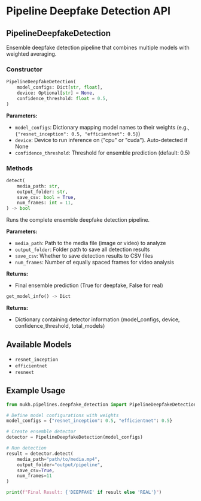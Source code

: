 # Pipeline Deepfake Detection API

## PipelineDeepfakeDetection

Ensemble deepfake detection pipeline that combines multiple models with weighted averaging.

### Constructor

```python
PipelineDeepfakeDetection(
    model_configs: Dict[str, float],
    device: Optional[str] = None,
    confidence_threshold: float = 0.5,
)
```

**Parameters:**  
- `model_configs`: Dictionary mapping model names to their weights (e.g., `{"resnet_inception": 0.5, "efficientnet": 0.5}`)  
- `device`: Device to run inference on ("cpu" or "cuda"). Auto-detected if None  
- `confidence_threshold`: Threshold for ensemble prediction (default: 0.5)  

### Methods

```python
detect(
    media_path: str,
    output_folder: str,
    save_csv: bool = True,
    num_frames: int = 11,
) -> bool
```

Runs the complete ensemble deepfake detection pipeline.

**Parameters:**  
- `media_path`: Path to the media file (image or video) to analyze  
- `output_folder`: Folder path to save all detection results  
- `save_csv`: Whether to save detection results to CSV files  
- `num_frames`: Number of equally spaced frames for video analysis  

**Returns:**
- Final ensemble prediction (True for deepfake, False for real)

```python
get_model_info() -> Dict
```

**Returns:**
- Dictionary containing detector information (model_configs, device, confidence_threshold, total_models)

## Available Models

- `resnet_inception`
- `efficientnet`
- `resnext`

## Example Usage

```python
from mukh.pipelines.deepfake_detection import PipelineDeepfakeDetection

# Define model configurations with weights
model_configs = {"resnet_inception": 0.5, "efficientnet": 0.5}

# Create ensemble detector
detector = PipelineDeepfakeDetection(model_configs)

# Run detection
result = detector.detect(
    media_path="path/to/media.mp4",
    output_folder="output/pipeline",
    save_csv=True,
    num_frames=11
)

print(f"Final Result: {'DEEPFAKE' if result else 'REAL'}")
``` 